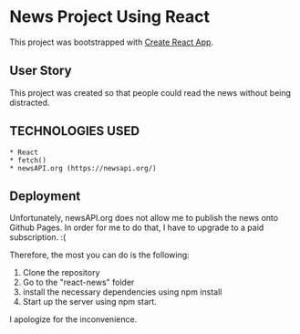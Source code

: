 # News Project Using React

This project was bootstrapped with [Create React App](https://github.com/facebook/create-react-app).

## User Story

This project was created so that people could read the news without being distracted.

## TECHNOLOGIES USED

    * React
    * fetch()
    * newsAPI.org (https://newsapi.org/)

## Deployment
Unfortunately, newsAPI.org does not allow me to publish the news onto Github Pages. In order for me to do that, I have to upgrade to a paid subscription. :(

Therefore, the most you can do is the following:
   1. Clone the repository
   2. Go to the "react-news" folder
   3. install the necessary dependencies using npm install
   4. Start up the server using npm start.

I apologize for the inconvenience.

